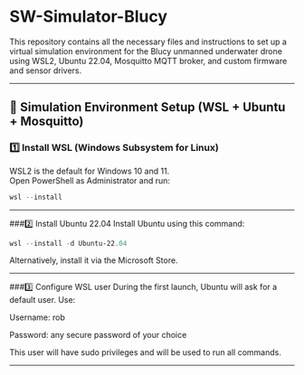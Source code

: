 # SW-Simulator-Blucy

This repository contains all the necessary files and instructions to set up a virtual simulation environment for the Blucy unmanned underwater drone using WSL2, Ubuntu 22.04, Mosquitto MQTT broker, and custom firmware and sensor drivers.

---

## 🚀 Simulation Environment Setup (WSL + Ubuntu + Mosquitto)

### 1️⃣ Install WSL (Windows Subsystem for Linux)

WSL2 is the default for Windows 10 and 11.  
Open PowerShell as Administrator and run:

```powershell
wsl --install
```
---

###2️⃣ Install Ubuntu 22.04
Install Ubuntu using this command:
```powershell
wsl --install -d Ubuntu-22.04
```
Alternatively, install it via the Microsoft Store.

---

###3️⃣ Configure WSL user
During the first launch, Ubuntu will ask for a default user. Use:

Username: rob

Password: any secure password of your choice

This user will have sudo privileges and will be used to run all commands.

---
